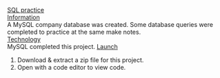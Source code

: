 <ins>SQL practice</ins><br>
<ins>Information</ins><br>
A MySQL company database was created. Some database queries were completed to practice at the same make notes.<br>
<ins>Technology</ins><br>
MySQL completed this project.
<ins>Launch</ins>
1. Download & extract a zip file for this project.
2. Open with a code editor to view code.


